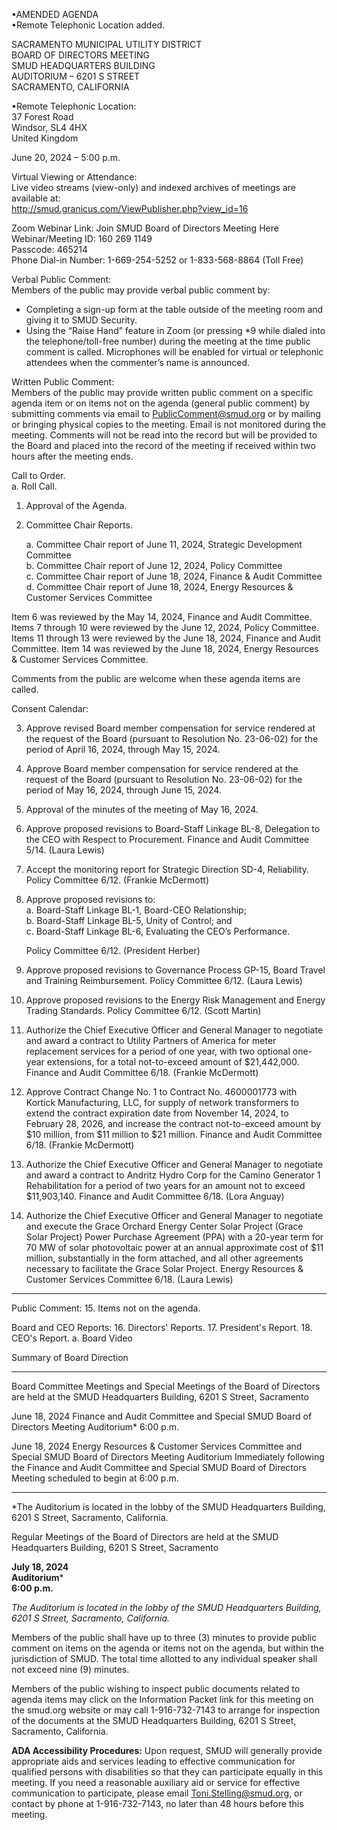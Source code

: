 <!-- Page 1 -->
•AMENDED AGENDA  
•Remote Telephonic Location added.  

SACRAMENTO MUNICIPAL UTILITY DISTRICT  
BOARD OF DIRECTORS MEETING  
SMUD HEADQUARTERS BUILDING  
AUDITORIUM – 6201 S STREET  
SACRAMENTO, CALIFORNIA  

•Remote Telephonic Location:  
37 Forest Road  
Windsor, SL4 4HX  
United Kingdom  

June 20, 2024 – 5:00 p.m.  

Virtual Viewing or Attendance:  
Live video streams (view-only) and indexed archives of meetings are available at:  
http://smud.granicus.com/ViewPublisher.php?view_id=16  

Zoom Webinar Link: Join SMUD Board of Directors Meeting Here  
Webinar/Meeting ID: 160 269 1149  
Passcode: 465214  
Phone Dial-in Number: 1-669-254-5252 or 1-833-568-8864 (Toll Free)  

Verbal Public Comment:  
Members of the public may provide verbal public comment by:  
- Completing a sign-up form at the table outside of the meeting room and giving it to SMUD Security.  
- Using the “Raise Hand” feature in Zoom (or pressing *9 while dialed into the telephone/toll-free number) during the meeting at the time public comment is called. Microphones will be enabled for virtual or telephonic attendees when the commenter’s name is announced.  

Written Public Comment:  
Members of the public may provide written public comment on a specific agenda item or on items not on the agenda (general public comment) by submitting comments via email to PublicComment@smud.org or by mailing or bringing physical copies to the meeting. Email is not monitored during the meeting. Comments will not be read into the record but will be provided to the Board and placed into the record of the meeting if received within two hours after the meeting ends.  

Call to Order.  
a. Roll Call.  

1. Approval of the Agenda.
<!-- Page 2 -->
2. Committee Chair Reports.

   a. Committee Chair report of June 11, 2024, Strategic Development Committee  
   b. Committee Chair report of June 12, 2024, Policy Committee  
   c. Committee Chair report of June 18, 2024, Finance & Audit Committee  
   d. Committee Chair report of June 18, 2024, Energy Resources & Customer Services Committee  

Item 6 was reviewed by the May 14, 2024, Finance and Audit Committee. Items 7 through 10 were reviewed by the June 12, 2024, Policy Committee. Items 11 through 13 were reviewed by the June 18, 2024, Finance and Audit Committee. Item 14 was reviewed by the June 18, 2024, Energy Resources & Customer Services Committee.  

Comments from the public are welcome when these agenda items are called.  

Consent Calendar:

3. Approve revised Board member compensation for service rendered at the request of the Board (pursuant to Resolution No. 23-06-02) for the period of April 16, 2024, through May 15, 2024.  

4. Approve Board member compensation for service rendered at the request of the Board (pursuant to Resolution No. 23-06-02) for the period of May 16, 2024, through June 15, 2024.  

5. Approval of the minutes of the meeting of May 16, 2024.  

6. Approve proposed revisions to Board-Staff Linkage BL-8, Delegation to the CEO with Respect to Procurement. Finance and Audit Committee 5/14. (Laura Lewis)  

7. Accept the monitoring report for Strategic Direction SD-4, Reliability. Policy Committee 6/12. (Frankie McDermott)  

8. Approve proposed revisions to:  
   a. Board-Staff Linkage BL-1, Board-CEO Relationship;  
   b. Board-Staff Linkage BL-5, Unity of Control; and  
   c. Board-Staff Linkage BL-6, Evaluating the CEO’s Performance.  

   Policy Committee 6/12. (President Herber)  

9. Approve proposed revisions to Governance Process GP-15, Board Travel and Training Reimbursement. Policy Committee 6/12. (Laura Lewis)  

10. Approve proposed revisions to the Energy Risk Management and Energy Trading Standards. Policy Committee 6/12. (Scott Martin)  

11. Authorize the Chief Executive Officer and General Manager to negotiate and award a contract to Utility Partners of America for meter replacement services for a period of one year, with two optional one-year extensions, for a total not-to-exceed amount of $21,442,000. Finance and Audit Committee 6/18. (Frankie McDermott)  
<!-- Page 3 -->
12. Approve Contract Change No. 1 to Contract No. 4600001773 with Kortick Manufacturing, LLC, for supply of network transformers to extend the contract expiration date from November 14, 2024, to February 28, 2026, and increase the contract not-to-exceed amount by $10 million, from $11 million to $21 million. Finance and Audit Committee 6/18. (Frankie McDermott)

13. Authorize the Chief Executive Officer and General Manager to negotiate and award a contract to Andritz Hydro Corp for the Camino Generator 1 Rehabilitation for a period of two years for an amount not to exceed $11,903,140. Finance and Audit Committee 6/18. (Lora Anguay)

14. Authorize the Chief Executive Officer and General Manager to negotiate and execute the Grace Orchard Energy Center Solar Project (Grace Solar Project) Power Purchase Agreement (PPA) with a 20-year term for 70 MW of solar photovoltaic power at an annual approximate cost of $11 million, substantially in the form attached, and all other agreements necessary to facilitate the Grace Solar Project. Energy Resources & Customer Services Committee 6/18. (Laura Lewis)

* * * * * *

Public Comment:
15. Items not on the agenda.

Board and CEO Reports:
16. Directors' Reports.
17. President's Report.
18. CEO's Report.
    a. Board Video

Summary of Board Direction

* * * * * *

Board Committee Meetings and Special Meetings of the Board of Directors are held at the SMUD Headquarters Building, 6201 S Street, Sacramento

June 18, 2024 Finance and Audit Committee and Special SMUD Board of Directors Meeting Auditorium* 6:00 p.m.

June 18, 2024 Energy Resources & Customer Services Committee and Special SMUD Board of Directors Meeting Auditorium Immediately following the Finance and Audit Committee and Special SMUD Board of Directors Meeting scheduled to begin at 6:00 p.m.

* * * * * *

*The Auditorium is located in the lobby of the SMUD Headquarters Building, 6201 S Street, Sacramento, California.
<!-- Page 4 -->
Regular Meetings of the Board of Directors are held at the SMUD Headquarters Building, 6201 S Street, Sacramento

**July 18, 2024**  
**Auditorium***  
**6:00 p.m.**

*The Auditorium is located in the lobby of the SMUD Headquarters Building, 6201 S Street, Sacramento, California.*

Members of the public shall have up to three (3) minutes to provide public comment on items on the agenda or items not on the agenda, but within the jurisdiction of SMUD. The total time allotted to any individual speaker shall not exceed nine (9) minutes.

Members of the public wishing to inspect public documents related to agenda items may click on the Information Packet link for this meeting on the smud.org website or may call 1-916-732-7143 to arrange for inspection of the documents at the SMUD Headquarters Building, 6201 S Street, Sacramento, California.

**ADA Accessibility Procedures:** Upon request, SMUD will generally provide appropriate aids and services leading to effective communication for qualified persons with disabilities so that they can participate equally in this meeting. If you need a reasonable auxiliary aid or service for effective communication to participate, please email Toni.Stelling@smud.org, or contact by phone at 1-916-732-7143, no later than 48 hours before this meeting.
